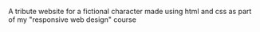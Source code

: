 A tribute website for a fictional character made using html and css as part of my "responsive web design" course
